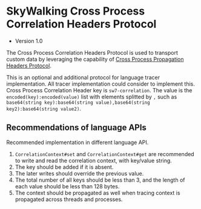 # SkyWalking Cross Process Correlation Headers Protocol
* Version 1.0

The Cross Process Correlation Headers Protocol is used to transport custom data by leveraging the capability of [Cross Process Propagation Headers Protocol](Skywalking-Cross-Process-Propagation-Headers-Protocol-v2.md). 

This is an optional and additional protocol for language tracer implementation. All tracer implementation could consider to implement this.
Cross Process Correlation Header key is `sw7-correlation`. The value is the `encoded(key):encoded(value)` list with elements splitted by `,` such as `base64(string key):base64(string value),base64(string key2):base64(string value2)`.

## Recommendations of language APIs
Recommended implementation in different language API.

1. `CorrelationContext#set` and `CorrelationContext#get` are recommended to write and read the correlation context, with key/value string.
1. The key should be added if it is absent.
1. The later writes should override the previous value.
1. The total number of all keys should be less than 3, and the length of each value should be less than 128 bytes.
1. The context should be propagated as well when tracing context is propagated across threads and processes.
